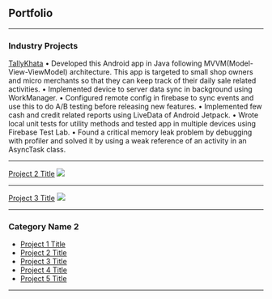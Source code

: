 ## Portfolio

---

### Industry Projects

[TallyKhata](https://play.google.com/store/apps/details?id=com.progoti.tallykhata&hl=en&gl=US)
• Developed this Android app in Java following MVVM(Model-View-ViewModel) architecture. This app is targeted
to small shop owners and micro merchants so that they can keep track of their daily sale related activities.
• Implemented device to server data sync in background using WorkManager.
• Configured remote config in firebase to sync events and use this to do A/B testing before releasing new features.
• Implemented few cash and credit related reports using LiveData of Android Jetpack.
• Wrote local unit tests for utility methods and tested app in multiple devices using Firebase Test Lab.
• Found a critical memory leak problem by debugging with profiler and solved it by using a weak reference of an
activity in an AsyncTask class.


---
[Project 2 Title](/pdf/sample_presentation.pdf)
<img src="images/dummy_thumbnail.jpg?raw=true"/>

---
[Project 3 Title](http://example.com/)
<img src="images/dummy_thumbnail.jpg?raw=true"/>

---

### Category Name 2

- [Project 1 Title](http://example.com/)
- [Project 2 Title](http://example.com/)
- [Project 3 Title](http://example.com/)
- [Project 4 Title](http://example.com/)
- [Project 5 Title](http://example.com/)

---


